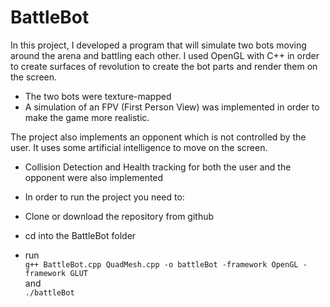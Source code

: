 # BattleBot

In this project, I developed a program that will simulate two bots moving around the arena and battling each other. I used OpenGL with C++ in order to create surfaces of revolution to create the bot parts and render them on the screen.

- The two bots were texture-mapped
- A simulation of an FPV (First Person View) was implemented in order to make the game more realistic.

The project also implements an opponent which is not controlled by the user. It uses some artificial intelligence to move on the screen.

- Collision Detection and Health tracking for both the user and the opponent were also implemented

- In order to run the project you need to:

- Clone or download the repository from github
- cd into the BattleBot folder
- run \
   ```g++ BattleBot.cpp QuadMesh.cpp -o battleBot -framework OpenGL -framework GLUT```\
and \
    ```./battleBot```


